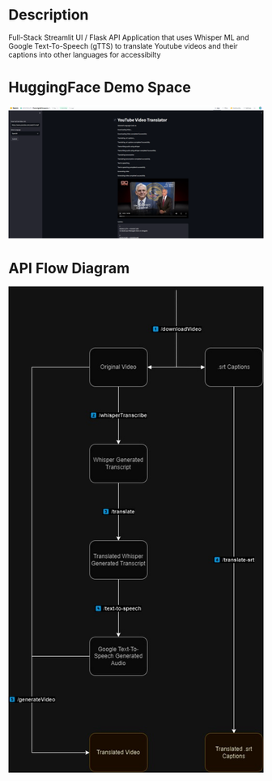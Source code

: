 # Description
Full-Stack Streamlit UI / Flask API Application that uses Whisper ML and Google Text-To-Speech (gTTS) to translate Youtube videos and their captions into other languages for accessibilty

# HuggingFace Demo Space
[![Hugging Face Space](images/demo.PNG)](https://abdullateefv-foreignwhispers.hf.space)

# API Flow Diagram
![API Flow Diagram](images/backendFlowDiagram.jpg)

